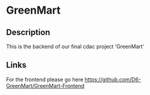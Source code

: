 # GreenMart

## Description
This is the backend of our final cdac project 'GreenMart'

## Links
For the frontend please go here
https://github.com/D6-GreenMart/GreenMart-Frontend
